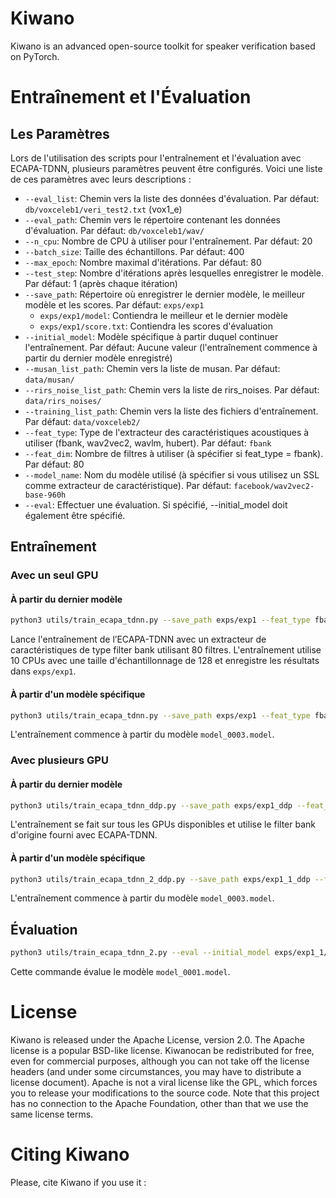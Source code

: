 # Kiwano

Kiwano is an advanced open-source toolkit for speaker verification based on PyTorch.


# Entraînement et l'Évaluation

## Les Paramètres

Lors de l'utilisation des scripts pour l'entraînement et l'évaluation avec ECAPA-TDNN, plusieurs paramètres peuvent être configurés. Voici une liste de ces paramètres avec leurs descriptions :

- `--eval_list`: Chemin vers la liste des données d'évaluation. Par défaut: `db/voxceleb1/veri_test2.txt` (vox1_e)
- `--eval_path`: Chemin vers le répertoire contenant les données d'évaluation. Par défaut: `db/voxceleb1/wav/`
- `--n_cpu`: Nombre de CPU à utiliser pour l'entraînement. Par défaut: 20
- `--batch_size`: Taille des échantillons. Par défaut: 400
- `--max_epoch`: Nombre maximal d'itérations. Par défaut: 80
- `--test_step`: Nombre d'itérations après lesquelles enregistrer le modèle. Par défaut: 1 (après chaque itération)
- `--save_path`: Répertoire où enregistrer le dernier modèle, le meilleur modèle et les scores. Par défaut: `exps/exp1`
  - `exps/exp1/model`: Contiendra le meilleur et le dernier modèle
  - `exps/exp1/score.txt`: Contiendra les scores d'évaluation
- `--initial_model`: Modèle spécifique à partir duquel continuer l'entraînement. Par défaut: Aucune valeur (l'entraînement commence à partir du dernier modèle enregistré)
- `--musan_list_path`: Chemin vers la liste de musan. Par défaut: `data/musan/`
- `--rirs_noise_list_path`: Chemin vers la liste de rirs_noises. Par défaut: `data/rirs_noises/`
- `--training_list_path`: Chemin vers la liste des fichiers d'entraînement. Par défaut: `data/voxceleb2/`
- `--feat_type`: Type de l'extracteur des caractéristiques acoustiques à utiliser (fbank, wav2vec2, wavlm, hubert). Par défaut: `fbank`
- `--feat_dim`: Nombre de filtres à utiliser (à spécifier si feat_type = fbank). Par défaut: 80
- `--model_name`: Nom du modèle utilisé (à spécifier si vous utilisez un SSL comme extracteur de caractéristique). Par défaut: `facebook/wav2vec2-base-960h`
- `--eval`: Effectuer une évaluation. Si spécifié, --initial_model doit également être spécifié.

## Entraînement

### Avec un seul GPU

#### À partir du dernier modèle

```bash
python3 utils/train_ecapa_tdnn.py --save_path exps/exp1 --feat_type fbank --feat_dim 80 --n_cpu 10 --batch_size 128
```

Lance l'entraînement de l’ECAPA-TDNN avec un extracteur de caractéristiques de type filter bank utilisant 80 filtres. L'entraînement utilise 10 CPUs avec une taille d'échantillonnage de 128 et enregistre les résultats dans `exps/exp1`.

#### À partir d'un modèle spécifique

```bash
python3 utils/train_ecapa_tdnn.py --save_path exps/exp1 --feat_type fbank --feat_dim 80 --n_cpu 10 --batch_size 128 --initial_model exps/exp1/model/model_0003.model
```

L'entraînement commence à partir du modèle `model_0003.model`.

### Avec plusieurs GPU

#### À partir du dernier modèle

```bash
python3 utils/train_ecapa_tdnn_ddp.py --save_path exps/exp1_ddp --feat_type fbank --feat_dim 80 --n_cpu 10 --batch_size 128
```

L'entraînement se fait sur tous les GPUs disponibles et utilise le filter bank d'origine fourni avec ECAPA-TDNN.

#### À partir d'un modèle spécifique

```bash
python3 utils/train_ecapa_tdnn_2_ddp.py --save_path exps/exp1_1_ddp --feat_dim 81 --n_cpu 10 --batch_size 128 --initial_model exps/exp1_1_ddp/model/model_0003.model
```

L'entraînement commence à partir du modèle `model_0003.model`.

## Évaluation

```bash
python3 utils/train_ecapa_tdnn_2.py --eval --initial_model exps/exp1_1/model/model_0001.model --feat_dim 81 --n_cpu 10
```

Cette commande évalue le modèle `model_0001.model`.
# License

Kiwano is released under the Apache License, version 2.0. The Apache license is a popular BSD-like license. Kiwanocan be redistributed for free, even for commercial purposes, although you can not take off the license headers (and under some circumstances, you may have to distribute a license document). Apache is not a viral license like the GPL, which forces you to release your modifications to the source code. Note that this project has no connection to the Apache Foundation, other than that we use the same license terms.


# Citing Kiwano

Please, cite Kiwano if you use it :









